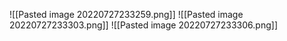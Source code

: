 ![[Pasted image 20220727233259.png]]
![[Pasted image 20220727233303.png]]
![[Pasted image 20220727233306.png]]
